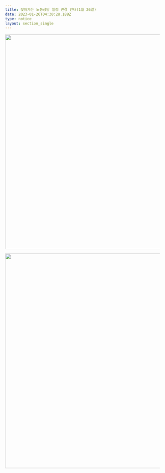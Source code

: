 ```yaml
---
title: ﻿찾아가는 노동상담 일정 변경 안내(1월 26일)
date: 2023-01-26T04:30:28.188Z
type: notice
layout: section_single
---
```

<p><img src="https://drive.tiny.cloud/1/engl1s97gj9hrxpoa7eh7z5f05ozxfm1box3nxkh4j7a43ei/233a8cfa-5b58-4e35-8173-419cf3901e1c" alt="" width="700" height="700" /></p>
<p><img src="https://drive.tiny.cloud/1/engl1s97gj9hrxpoa7eh7z5f05ozxfm1box3nxkh4j7a43ei/9633f01f-9628-4310-8b3f-5468df2a1e4f" alt="" width="700" height="700" /></p>